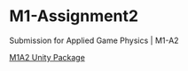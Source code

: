 # M1-Assignment2
 Submission for Applied Game Physics | M1-A2

[M1A2 Unity Package](https://github.com/giran03/M1-Assignment2/releases/tag/UnityPackages)
